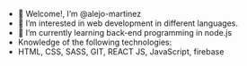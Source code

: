 - 👋 Welcome!, I’m @alejo-martinez
- 👀 I’m interested in web development in different languages.
- 🌱 I’m currently learning back-end programming in node.js
-  Knowledge of the following technologies:
-  HTML, CSS, SASS, GIT, REACT JS, JavaScript, firebase

<!---
alejo-martinez/alejo-martinez is a ✨ special ✨ repository because its `README.md` (this file) appears on your GitHub profile.
You can click the Preview link to take a look at your changes.
--->
